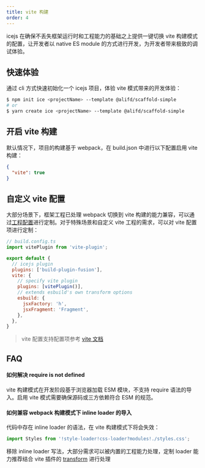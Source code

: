 ```yaml
---
title: vite 构建
order: 4
---
```


icejs 在确保不丢失框架运行时和工程能力的基础之上提供一键切换 vite 构建模式的配置，让开发者以 native ES module 的方式进行开发，为开发者带来极致的调试体验。

## 快速体验

通过 cli 方式快速初始化一个 icejs 项目，体验 vite 模式带来的开发体验：

```bash
$ npm init ice <projectName> --template @alifd/scaffold-simple
# or
$ yarn create ice <projectName> --template @alifd/scaffold-simple
```

## 开启 vite 构建

默认情况下，项目的构建基于 webpack，在 build.json 中进行以下配置启用 vite 构建：

```json
{
  "vite": true
}
```

## 自定义 vite 配置

大部分场景下，框架工程已处理 webpack 切换到 vite 构建的能力兼容，可以通过[工程配置](/docs/config/about)进行定制。对于特殊场景和自定义 vite 工程的需求，可以对 vite 配置项进行定制：

```js
// build.config.ts
import vitePlugin from 'vite-plugin';

export default {
  // icejs plugin
  plugins: ['build-plugin-fusion'],
  vite: {
    // specify vite plugin
    plugins: [vitePlugin()],
    // extends esbuild's own transform options
    esbuild: {
      jsxFactory: 'h',
      jsxFragment: 'Fragment',
    },
  },
}
```

> vite 配置支持配置项参考 [vite 文档](https://vitejs.dev/config/)

## FAQ

#### 如何解决 require is not defined

vite 构建模式在开发阶段基于浏览器加载 ESM 模块，不支持 require 语法的导入。启用 vite 模式需要确保源码或三方依赖符合 ESM 的规范。

#### 如何兼容 webpack 构建模式下 inline loader 的导入

代码中存在 inline loader 的语法，在 vite 构建模式下将会失效：

```js
import Styles from '!style-loader!css-loader?modules!./styles.css';
```

移除 inline loader 写法，大部分需求可以被内置的工程能力处理，定制 loader 能力推荐结合 vite 插件的 [transform](https://vitejs.dev/guide/api-plugin.html#transforming-custom-file-types) 进行处理

